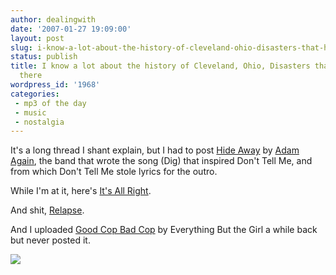 ```yaml
---
author: dealingwith
date: '2007-01-27 19:09:00'
layout: post
slug: i-know-a-lot-about-the-history-of-cleveland-ohio-disasters-that-have-happened-there
status: publish
title: I know a lot about the history of Cleveland, Ohio, Disasters that have happened
  there
wordpress_id: '1968'
categories:
 - mp3 of the day
 - music
 - nostalgia
---
```


It's a long thread I shant explain, but I had to post [Hide Away][1] by [Adam
Again][2], the band that wrote the song (Dig) that inspired Don't Tell Me, and
from which Don't Tell Me stole lyrics for the outro.

While I'm at it, here's [It's All Right][3].

And shit, [Relapse][4].

And I uploaded [Good Cop Bad Cop][5] by Everything But the Girl a while back
but never posted it.

![][6]

   [1]: http://daniel.iaspiretonothing.com/blog/files/2007/01/Adam%20Again%20-%20Worldwide%20Favorites%20-%203%20-%20Hide%20Away.mp3

   [2]: http://en.wikipedia.org/wiki/Adam_Again

   [3]: http://daniel.iaspiretonothing.com/blog/files/2007/01/Adam%20Again%20-%20Worldwide%20Favorites%20-%202%20-%20It%27s%20All%20Right.mp3

   [4]: http://daniel.iaspiretonothing.com/blog/files/2007/01/Adam%20Again%20-%20Worldwide%20Favorites%20-%2016%20-%20Relapse.mp3

   [5]: http://daniel.iaspiretonothing.com/blog/files/2007/01/EBTG-Walking_Wounded-%2809%29-Good_Cop_Bad_Cop.mp3

   [6]: http://myspace-066.vo.llnwd.net/00219/66/09/219569066_l.jpg

